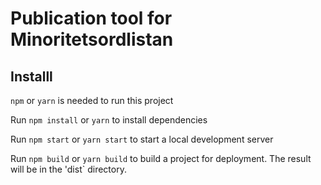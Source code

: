 # Publication tool for Minoritetsordlistan

## Installl

`npm` or `yarn` is needed to run this project


Run `npm install` or `yarn` to install dependencies


Run `npm start` or `yarn start` to start a local development server


Run `npm build` or `yarn build` to build a project for deployment.
The result will be in the 'dist` directory.


